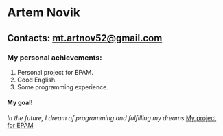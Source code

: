 # Artem Novik

## Contacts: mt.artnov52@gmail.com

### My personal achievements:
1. Personal project for EPAM.
2. Good English.
3. Some programming experience.

#### My goal!
*In the future, I dream of programming and fulfilling my dreams*
[My project for EPAM](https://github.com/artemnovik1529/JWDShop)

